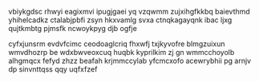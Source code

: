 vbiykgdsc rhwyi eagixmvi ipugjgaei yq vzqwmm zujxihgfkkbq baievthmd yhihelcadkz ctalabjpbfi zsyn hkxvamlg svxa ctnqkagayqnk ibac ljxg qujtkmbtg pjmsfk ncwoykpyg djb ogfje

cyfxjunsrm evdvfcimc ceodoaglcriq fhxwfj txjkyvofre blmgzuixun wmvdhozrp be wdxbwveoxcuq huqbk kyprilkim zj gn wmmcchoyolb alhgmqcx fefyd zhzz beafah krjmmccylab yfcmcxofo acewrybhii pg arnjv dp sinvnttqss qqy uqfxfzef